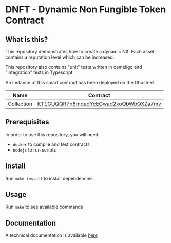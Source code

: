 # DNFT - Dynamic Non Fungible Token Contract 

## What is this?

This repository demonstrates how to create a dynamic Nft. Each asset contains a reputation level which can be increased. 

This repository also contains "unit" tests written in cameligo and "integration" tests in Typescript.

An instance of this smart contract has been deployed on the Ghostnet

| Name       | Contract                                                                                      |
| ---------- | --------------------------------------------------------------------------------------------- |
| Collection | [KT1GUQQR7n8mqedYcEGwad2koQbWbQXZa7mv](https://ghostnet.tzkt.io/KT1GUQQR7n8mqedYcEGwad2koQbWbQXZa7mv)  |


## Prerequisites

In order to use this repository, you will need:

-   `docker` to compile and test contracts
-   `nodejs` to run scripts

## Install

Run `make install` to install dependencies.

## Usage

Run `make` to see available commands

## Documentation

A technical documentation is available [here](./docs/00-index.md)
